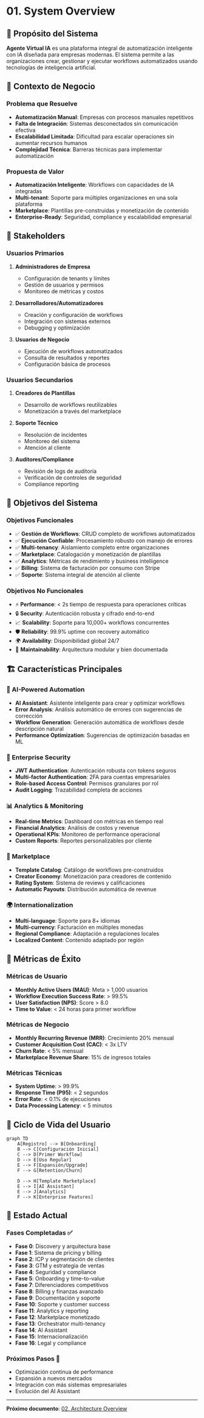 # 01. System Overview

## 🎯 Propósito del Sistema

**Agente Virtual IA** es una plataforma integral de automatización inteligente con IA diseñada para empresas modernas. El sistema permite a las organizaciones crear, gestionar y ejecutar workflows automatizados usando tecnologías de inteligencia artificial.

## 🏢 Contexto de Negocio

### Problema que Resuelve
- **Automatización Manual**: Empresas con procesos manuales repetitivos
- **Falta de Integración**: Sistemas desconectados sin comunicación efectiva
- **Escalabilidad Limitada**: Dificultad para escalar operaciones sin aumentar recursos humanos
- **Complejidad Técnica**: Barreras técnicas para implementar automatización

### Propuesta de Valor
- **Automatización Inteligente**: Workflows con capacidades de IA integradas
- **Multi-tenant**: Soporte para múltiples organizaciones en una sola plataforma
- **Marketplace**: Plantillas pre-construidas y monetización de contenido
- **Enterprise-Ready**: Seguridad, compliance y escalabilidad empresarial

## 👥 Stakeholders

### Usuarios Primarios
1. **Administradores de Empresa**
   - Configuración de tenants y límites
   - Gestión de usuarios y permisos
   - Monitoreo de métricas y costos

2. **Desarrolladores/Automatizadores**
   - Creación y configuración de workflows
   - Integración con sistemas externos
   - Debugging y optimización

3. **Usuarios de Negocio**
   - Ejecución de workflows automatizados
   - Consulta de resultados y reportes
   - Configuración básica de procesos

### Usuarios Secundarios
1. **Creadores de Plantillas**
   - Desarrollo de workflows reutilizables
   - Monetización a través del marketplace

2. **Soporte Técnico**
   - Resolución de incidentes
   - Monitoreo del sistema
   - Atención al cliente

3. **Auditores/Compliance**
   - Revisión de logs de auditoría
   - Verificación de controles de seguridad
   - Compliance reporting

## 🎯 Objetivos del Sistema

### Objetivos Funcionales
- ✅ **Gestión de Workflows**: CRUD completo de workflows automatizados
- ✅ **Ejecución Confiable**: Procesamiento robusto con manejo de errores
- ✅ **Multi-tenancy**: Aislamiento completo entre organizaciones
- ✅ **Marketplace**: Catalogación y monetización de plantillas
- ✅ **Analytics**: Métricas de rendimiento y business intelligence
- ✅ **Billing**: Sistema de facturación por consumo con Stripe
- ✅ **Soporte**: Sistema integral de atención al cliente

### Objetivos No Funcionales
- ⚡ **Performance**: < 2s tiempo de respuesta para operaciones críticas
- 🔒 **Security**: Autenticación robusta y cifrado end-to-end
- 📈 **Scalability**: Soporte para 10,000+ workflows concurrentes
- 🛡️ **Reliability**: 99.9% uptime con recovery automático
- 🌍 **Availability**: Disponibilidad global 24/7
- 🔄 **Maintainability**: Arquitectura modular y bien documentada

## 🏗️ Características Principales

### 🤖 AI-Powered Automation
- **AI Assistant**: Asistente inteligente para crear y optimizar workflows
- **Error Analysis**: Análisis automático de errores con sugerencias de corrección
- **Workflow Generation**: Generación automática de workflows desde descripción natural
- **Performance Optimization**: Sugerencias de optimización basadas en ML

### 🔐 Enterprise Security
- **JWT Authentication**: Autenticación robusta con tokens seguros
- **Multi-factor Authentication**: 2FA para cuentas empresariales
- **Role-based Access Control**: Permisos granulares por rol
- **Audit Logging**: Trazabilidad completa de acciones

### 📊 Analytics & Monitoring
- **Real-time Metrics**: Dashboard con métricas en tiempo real
- **Financial Analytics**: Análisis de costos y revenue
- **Operational KPIs**: Monitoreo de performance operacional
- **Custom Reports**: Reportes personalizables por cliente

### 🛒 Marketplace
- **Template Catalog**: Catálogo de workflows pre-construidos
- **Creator Economy**: Monetización para creadores de contenido
- **Rating System**: Sistema de reviews y calificaciones
- **Automatic Payouts**: Distribución automática de revenue

### 🌍 Internationalization
- **Multi-language**: Soporte para 8+ idiomas
- **Multi-currency**: Facturación en múltiples monedas
- **Regional Compliance**: Adaptación a regulaciones locales
- **Localized Content**: Contenido adaptado por región

## 📏 Métricas de Éxito

### Métricas de Usuario
- **Monthly Active Users (MAU)**: Meta > 1,000 usuarios
- **Workflow Execution Success Rate**: > 99.5%
- **User Satisfaction (NPS)**: Score > 8.0
- **Time to Value**: < 24 horas para primer workflow

### Métricas de Negocio
- **Monthly Recurring Revenue (MRR)**: Crecimiento 20% mensual
- **Customer Acquisition Cost (CAC)**: < 3x LTV
- **Churn Rate**: < 5% mensual
- **Marketplace Revenue Share**: 15% de ingresos totales

### Métricas Técnicas
- **System Uptime**: > 99.9%
- **Response Time (P95)**: < 2 segundos
- **Error Rate**: < 0.1% de ejecuciones
- **Data Processing Latency**: < 5 minutos

## 🔄 Ciclo de Vida del Usuario

```mermaid
graph TD
    A[Registro] --> B[Onboarding]
    B --> C[Configuración Inicial]
    C --> D[Primer Workflow]
    D --> E[Uso Regular]
    E --> F[Expansión/Upgrade]
    F --> G[Retention/Churn]
    
    D --> H[Template Marketplace]
    E --> I[AI Assistant]
    E --> J[Analytics]
    F --> K[Enterprise Features]
```

## 🏁 Estado Actual

### Fases Completadas ✅
- **Fase 0**: Discovery y arquitectura base
- **Fase 1**: Sistema de pricing y billing
- **Fase 2**: ICP y segmentación de clientes
- **Fase 3**: GTM y estrategia de ventas
- **Fase 4**: Seguridad y compliance
- **Fase 5**: Onboarding y time-to-value
- **Fase 7**: Diferenciadores competitivos
- **Fase 8**: Billing y finanzas avanzado
- **Fase 9**: Documentación y soporte
- **Fase 10**: Soporte y customer success
- **Fase 11**: Analytics y reporting
- **Fase 12**: Marketplace monetizado
- **Fase 13**: Orchestrator multi-tenancy
- **Fase 14**: AI Assistant
- **Fase 15**: Internacionalización
- **Fase 16**: Legal y compliance

### Próximos Pasos 🔄
- Optimización continua de performance
- Expansión a nuevos mercados
- Integración con más sistemas empresariales
- Evolución del AI Assistant

---

**Próximo documento**: [02. Architecture Overview](./02-architecture-overview.md)